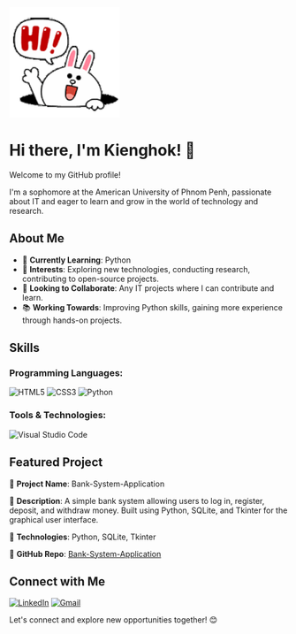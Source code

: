 ![Waving](Waving.gif)

# Hi there, I'm Kienghok! 👋

Welcome to my GitHub profile!

I'm a sophomore at the American University of Phnom Penh, passionate about IT and eager to learn and grow in the world of technology and research.

## About Me

- 🌱 **Currently Learning**: Python
- 🔭 **Interests**: Exploring new technologies, conducting research, contributing to open-source projects.
- 👯 **Looking to Collaborate**: Any IT projects where I can contribute and learn.
- 📚 **Working Towards**: Improving Python skills, gaining more experience through hands-on projects.

## Skills

### Programming Languages:
<p>
  <img src="https://img.shields.io/badge/html5-%23E34F26.svg?style=for-the-badge&logo=html5&logoColor=white" alt="HTML5" />
  <img src="https://img.shields.io/badge/css3-%231572B6.svg?style=for-the-badge&logo=css3&logoColor=white" alt="CSS3" />
  <img src="https://img.shields.io/badge/Python-FFD43B?style=for-the-badge&logo=python&logoColor=blue" alt="Python" />
</p>

### Tools & Technologies:
![Visual Studio Code](https://img.shields.io/badge/Visual_Studio_Code-0078D4?style=for-the-badge&logo=visual%20studio%20code&logoColor=white)

## Featured Project

🚀 **Project Name**: Bank-System-Application

🌟 **Description**: A simple bank system allowing users to log in, register, deposit, and withdraw money. Built using Python, SQLite, and Tkinter for the graphical user interface.

🔧 **Technologies**: Python, SQLite, Tkinter

🔗 **GitHub Repo**: [Bank-System-Application](https://github.com/KheavKienghok/Bank-System-Application)

## Connect with Me

[![LinkedIn](https://img.shields.io/badge/Linked%20In-0A66C2.svg?style=for-the-badge&logo=linkedin&logoColor=white)](https://www.linkedin.com/in/kienghok-kheav-1896b5289/)
[![Gmail](https://img.shields.io/badge/Gmail-D14836?style=for-the-badge&logo=gmail&logoColor=white)](mailto:khievkeanghok@gmail.com)

Let's connect and explore new opportunities together! 😊
